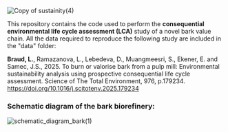 ![Copy of sustainity(4)](https://github.com/user-attachments/assets/1cd6d1cc-6b16-4255-9182-c65294a14c67)

This repository contains the code used to perform the **consequential environmental life cycle assessment (LCA)** study of a novel bark value chain. All the data required to reproduce the following study are included in the "data" folder: 

**Braud, L.**, Ramazanova, L., Lebedeva, D., Muangmeesri, S., Ekener, E. and Samec, J.S., 2025. To burn or valorise bark from a pulp mill: Environmental sustainability analysis using prospective consequential life cycle assessment. Science of The Total Environment, 976, p.179234. https://doi.org/10.1016/j.scitotenv.2025.179234

### Schematic diagram of the bark biorefinery:

![schematic_diagram_bark(1)](https://github.com/leabrd/lcabark/assets/52202023/f993e44a-cc93-4ebc-94af-c0fc7e0e6a10)
